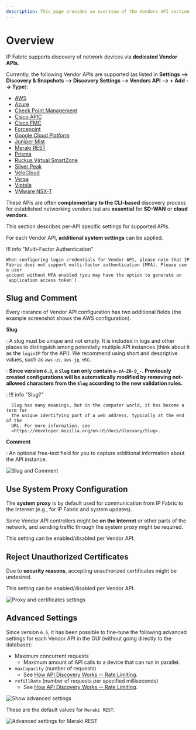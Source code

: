 ```yaml
---
description: This page provides an overview of the Vendors API section in Settings.
---
```


# Overview

IP Fabric supports discovery of network devices via **dedicated Vendor APIs**.

Currently, the following Vendor APIs are supported (as listed in **Settings -->
Discovery & Snapshots --> Discovery Settings --> Vendors API --> + Add -->
Type**):

- [AWS](AWS_Amazon_Web_Services.md)
- [Azure](Azure_Networking.md)
- [Check Point Management](Check_Point.md)
- [Cisco APIC](Cisco_APIC.md)
- [Cisco FMC](Cisco_FMC.md)
- [Forcepoint](forcepoint.md)
- [Google Cloud Platform](GCP_Google_Cloud_Platform.md)
- [Juniper Mist](juniper_mist.md)
- [Meraki REST](Cisco_Meraki.md)
- [Prisma](PaloAlto_Prisma.md)
- [Ruckus Virtual SmartZone](Ruckus_Virtual_SmartZone.md)
- [Silver Peak](Silver_Peak_SD-WAN.md)
- [VeloCloud](VeloCloud_SD-WAN.md)
- [Versa](Versa_Networks_SD-WAN.md)
- [Viptela](Cisco_Viptela_SD-WAN.md)
- [VMware NSX-T](VMware_NSX-T.md)

These APIs are often **complementary to the CLI-based** discovery process for
established networking vendors but are **essential** for **SD-WAN** or
**cloud vendors**.

This section describes per-API specific settings for supported APIs.

For each Vendor API, **additional system settings** can be applied.

!!! info "Multi-Factor Authentication"

    When configuring login credentials for Vendor API, please note that IP
    Fabric does not support multi-factor authentication (MFA). Please use a user
    account without MFA enabled (you may have the option to generate an
    `application access token`).

## Slug and Comment

Every instance of Vendor API configuration has two additional fields (the
example screenshot shows the AWS configuration).

**Slug**

: A slug must be unique and not empty. It is included in logs and other places
  to distinguish among potentially multiple API instances (think about it as
  the `loginIP` for the API). We recommend using short and descriptive values, such as
  `aws-us`, `aws-jp`, etc.

: **Since version `6.3`, a `Slug` can only contain `a-zA-Z0-9_-`. Previously
  created configurations will be automatically modified by removing not-allowed
  characters from the `Slug` according to the new validation rules.**

: !!! info "Slug?"

      Slug has many meanings, but in the computer world, it has become a term for
      the unique identifying part of a web address, typically at the end of the
      URL. For more information, see
      <https://developer.mozilla.org/en-US/docs/Glossary/Slug>.

**Comment**

: An optional free-text field for you to capture additional information about the
  API instance.

![Slug and Comment](slug_and_comment.png)

## Use System Proxy Configuration

The **system proxy** is by default used for communication from IP Fabric to the
Internet (e.g., for IP Fabric and system updates).

Some Vendor API controllers might be **on the Internet** or other parts
of the network, and sending traffic through the system proxy might be required.

This setting can be enabled/disabled per Vendor API.

## Reject Unauthorized Certificates

Due to **security reasons**, accepting unauthorized certificates might be
undesired.

This setting can be enabled/disabled per Vendor API.

![Proxy and certificates settings](proxy_and_certificates_settings.png)

## Advanced Settings

Since version `6.5`, it has been possible to fine-tune the following advanced settings
for each Vendor API in the GUI (without going directly to the database):

- Maximum concurrent requests
  - Maximum amount of API calls to a device that can run in parallel.
- `maxCapacity` (number of requests)
  - See [How API Discovery Works -- Rate Limiting](../../../../overview/How_Discovery_Works/API_discovery.md#rate-limiting).
- `refillRate` (number of requests per specified milliseconds)
  - See [How API Discovery Works -- Rate Limiting](../../../../overview/How_Discovery_Works/API_discovery.md#rate-limiting).

![Show advanced settings](show_advanced_settings.png)

These are the default values for `Meraki REST`:

![Advanced settings for Meraki REST](advanced_settings_for_meraki_rest.png)
